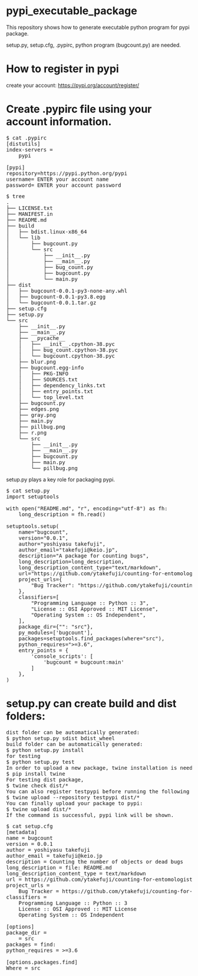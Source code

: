 # pypi_executable_package

This repository shows how to generate executable python program for pypi package.

setup.py, setup.cfg, .pypirc, python program (bugcount.py) are needed.

# How to register in pypi
create your account:
https://pypi.org/account/register/

# Create .pypirc file using your account information.

<pre>
$ cat .pypirc
[distutils]
index-servers =
    pypi

[pypi]
repository=https://pypi.python.org/pypi
username= ENTER your account name
password= ENTER your account password
</pre>

<pre>
$ tree
.
├── LICENSE.txt
├── MANIFEST.in
├── README.md
├── build
│   ├── bdist.linux-x86_64
│   └── lib
│       ├── bugcount.py
│       └── src
│           ├── __init__.py
│           ├── __main__.py
│           ├── bug_count.py
│           ├── bugcount.py
│           └── main.py
├── dist
│   ├── bugcount-0.0.1-py3-none-any.whl
│   ├── bugcount-0.0.1-py3.8.egg
│   └── bugcount-0.0.1.tar.gz
├── setup.cfg
├── setup.py
└── src
    ├── __init__.py
    ├── __main__.py
    ├── __pycache__
    │   ├── __init__.cpython-38.pyc
    │   ├── bug_count.cpython-38.pyc
    │   └── bugcount.cpython-38.pyc
    ├── blur.png
    ├── bugcount.egg-info
    │   ├── PKG-INFO
    │   ├── SOURCES.txt
    │   ├── dependency_links.txt
    │   ├── entry_points.txt
    │   └── top_level.txt
    ├── bugcount.py
    ├── edges.png
    ├── gray.png
    ├── main.py
    ├── pillbug.png
    ├── r.png
    └── src
        ├── __init__.py
        ├── __main__.py
        ├── bugcount.py
        ├── main.py
        └── pillbug.png
</pre>

setup.py plays a key role for packaging pypi.
<pre>
$ cat setup.py
import setuptools

with open("README.md", "r", encoding="utf-8") as fh:
    long_description = fh.read()

setuptools.setup(
    name="bugcount",
    version="0.0.1",
    author="yoshiyasu takefuji",
    author_email="takefuji@keio.jp",
    description="A package for counting bugs",
    long_description=long_description,
    long_description_content_type="text/markdown",
    url="https://github.com/ytakefuji/counting-for-entomologists",
    project_urls={
        "Bug Tracker": "https://github.com/ytakefuji/counting-for-entomologists",
    },
    classifiers=[
        "Programming Language :: Python :: 3",
        "License :: OSI Approved :: MIT License",
        "Operating System :: OS Independent",
    ],
    package_dir={"": "src"},
    py_modules=['bugcount'],
    packages=setuptools.find_packages(where="src"),
    python_requires=">=3.6",
    entry_points = {
        'console_scripts': [
            'bugcount = bugcount:main'
        ]
    },
)
</pre>

# setup.py can create build and dist folders:
<pre>
dist folder can be automatically generated:
$ python setup.py sdist bdist_wheel
build folder can be automatically generated:
$ python setup.py install
for testing
$ python setup.py test
In order to upload a new package, twine installation is needed.
$ pip install twine
For testing dist package,
$ twine check dist/*
You can also register testpypi before running the following command.
$ twine upload --repository testpypi dist/*
You can finally upload your package to pypi:
$ twine upload dist/*
If the command is successful, pypi link will be shown.
</pre>

<pre>
$ cat setup.cfg
[metadata]
name = bugcount
version = 0.0.1
author = yoshiyasu takefuji
author_email = takefuji@keio.jp
description = Counting the number of objects or dead bugs
long_description = file: README.md
long_description_content_type = text/markdown
url = https://github.com/ytakefuji/counting-for-entomologists
project_urls =
    Bug Tracker = https://github.com/ytakefuji/counting-for-entomologists
classifiers =
    Programming Language :: Python :: 3
    License :: OSI Approved :: MIT License
    Operating System :: OS Independent

[options]
package_dir =
    = src
packages = find:
python_requires = >=3.6

[options.packages.find]
Where = src
